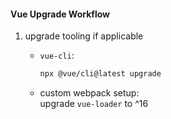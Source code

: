 #### Vue Upgrade Workflow

1. upgrade tooling if applicable

    - `vue-cli`:<br>
        ```bash
        npx @vue/cli@latest upgrade
        ```
    - custom webpack setup:<br>
        upgrade `vue-loader` to ^16


<aside class="notes">
</aside>
